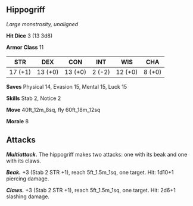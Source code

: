 ## Hippogriff

*Large monstrosity, unaligned*

**Hit Dice** 3 (13 3d8)

**Armor Class** 11

| STR     | DEX     | CON     | INT     | WIS     | CHA     |
|---------|---------|---------|---------|---------|---------|
| 17 (+1) | 13 (+0) | 13 (+0) |  2 (-2) | 12 (+0) |  8 (+0) |

**Saves** Physical 14, Evasion 15, Mental 15, Luck 15

**Skills** Stab 2, Notice 2

**Move** 40ft_12m_8sq, fly 60ft_18m_12sq

**Morale** 8

## Attacks

***Multiattack.*** The hippogriff makes two attacks: one with its beak and one with its claws.

***Beak.*** +3 (Stab 2 STR +1), reach 5ft_1.5m_1sq, one target. Hit: 1d10+1 piercing damage.

***Claws.*** +3 (Stab 2 STR +1), reach 5ft_1.5m_1sq, one target. Hit: 2d6+1 slashing damage.

